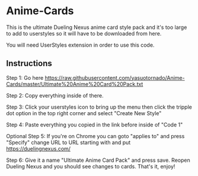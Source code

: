 # Anime-Cards
This is the ultimate Dueling Nexus anime card style pack and it's too large to add to userstyles so it will have to be downloaded from here.

You will need UserStyles extension in order to use this code.

Instructions
--
Step 1: Go here https://raw.githubusercontent.com/yasuotornado/Anime-Cards/master/Ultimate%20Anime%20Card%20Pack.txt

Step 2: Copy everything inside of there.

Step 3: Click your userstyles icon to bring up the menu then click the tripple dot option in the top right corner and select "Create New Style"

Step 4: Paste everything you copied in the link before inside of "Code 1"

Optional
Step 5: If you're on Chrome you can goto "applies to" and press "Specify" change URL to URL starting with and put https://duelingnexus.com/

Step 6: Give it a name "Ultimate Anime Card Pack" and press save. Reopen Dueling Nexus and you should see changes to cards.
That's it, enjoy!
